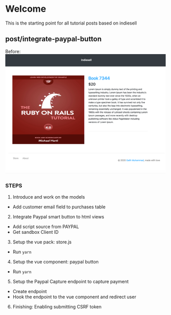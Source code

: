 # Welcome
This is the starting point for all tutorial posts based on indiesell


## post/integrate-paypal-button

Before:
![store-page-before](public/posts/before_paypal_integ.png)

### STEPS

1. Introduce and work on the models
  - Add customer email field to purchases table
2. Integrate Paypal smart button to html views
  - Add script source from PAYPAL
  - Get sandbox Client ID
3. Setup the vue pack: store.js
  - Run ```yarn```
4. Setup the vue component: paypal button
  - Run ```yarn```
5. Setup the Paypal Capture endpoint to capture payment
  - Create endpoint
  - Hook the endpoint to the vue component and redirect user
6. Finishing: Enabling submitting CSRF token
